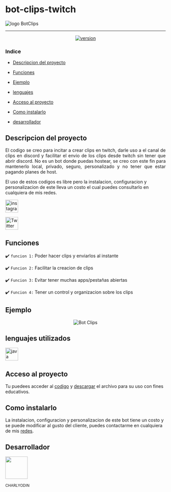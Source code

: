 # bot-clips-twitch

![logo BotClips](https://cdn.discordapp.com/attachments/989554678050222160/1072712071541686272/external-bot-artificial-intelligence-kiranshastry-lineal-kiranshastry.png)

<hr>

<p align="center"><a href="https://bit.ly/charlyodin"><img src="https://img.shields.io/badge/version-2.0-5aff59?style=flat&link=https://bit.ly/3OeOn57" alt="version" /></a></p>

### Indice 

- [Descripcion del proyecto](#descripcion-del-proyecto)

- [Funciones](#funciones)

- [Ejemplo](#ejemplo)

- [lenguajes](#lenguajes-utilizados)

- [Acceso al proyecto](#acceso-al-proyecto)

- [Como instalarlo](#como-instalarlo)

- [desarrollador](#desarrollador)

## Descripcion del proyecto 

<p align="justify">
  El codigo se creo para incitar a crear clips en twitch, darle uso a el canal de clips en discord y facilitar el envio de los clips desde twitch sin tener que abrir discord.
  No es un bot donde puedas hostear, se creo con este fin para mantenerlo local, privado, seguro, personalizado y no tener que estar pagando planes de host.
  
  El uso de estos codigos es libre pero la instalacion, configuracion y personalizacion de este lleva un costo el cual puedes consultarlo en cualquiera de mis redes.
  
<p align="left"><a href="https://www.instagram.com/charly0din" target="_blank"> <img src="https://cdn.discordapp.com/attachments/989554678050222160/1072713010306633728/instagram-new.png" alt="instagramCharlyodin" width="40" height="40"/> </a>
</p>

<p align="left"><a href="https://twitter.com/charlyodin" target="_blank"> <img src="https://cdn.discordapp.com/attachments/989554678050222160/1072713298623090819/twitter.png" alt="TwitterCharlyodin" width="40" height="40"/></a>
</p>

## Funciones

:heavy_check_mark: `funcion 1:` Poder hacer clips y enviarlos al instante

:heavy_check_mark: `Funcion 2:` Facilitar la creacion de clips

:heavy_check_mark: `Funcion 3:` Evitar tener muchas apps/pestañas abiertas

:heavy_check_mark: `Funcion 4:` Tener un control y organizacion sobre los clips

## Ejemplo

<div align="center">

![Bot Clips](https://cdn.discordapp.com/attachments/867186873688784916/991043017232220180/Edited_20220626_204846_AdobeExpress.gif)

  </div>

###

## lenguajes utilizados

<a href="https://www.javascript.com" target=_blank> <img src="https://img.icons8.com/fluency/48/000000/javascript.png" alt="java" width="40px" height="40px"/></a> 

###

## Acceso al proyecto

Tu puedees acceder al [codigo](https://github.com/CHARLYODIN/bot-clips-twitch) y [descargar](https://github.com/charlyodin/bot-clips-twitch/archive/refs/heads/main.zip) el archivo para su uso con fines educativos.

## Como instalarlo

La instalacion, configuracion y personalizacion de este bot tiene un costo y se puede modificar al gusto del cliente, puedes contactarme en cualquiera de mis [redes](https://linktr.ee/CHARLYODIN).

## Desarrollador

[<img src="https://cdn.discordapp.com/avatars/404807539398672397/8ad1b09ad49b1fb97c4d8455f636cead.png?size=1024" width="70px" height="70px">](https://github.com/charlyodin)
<p align="left"><sub>CHARLYODIN</sub></p>
